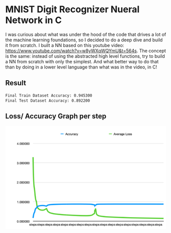 # MNIST Digit Recognizer Nueral Network in C

I was curious about what was under the hood of the code that drives a lot of the machine learning foundations, so I decided to do a deep dive and build it from scratch.
I built a NN based on this youtube video: https://www.youtube.com/watch?v=w8yWXqWQYmU&t=564s. The concept is the same: instead of using the abstracted high level functions, try to build a NN from scratch with only the simplest. 
And what better way to do that than by doing in a lower level language than what was in the video, in C! 


## Result
```
Final Train Dataset Accuracy: 0.945300
Final Test Dataset Accuracy: 0.892200
```

## Loss/ Accuracy Graph per step
![training](chart.png)
